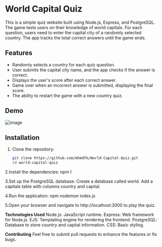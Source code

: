 # World Capital Quiz

This is a simple quiz website built using Node.js, Express, and PostgreSQL. The game tests users on their knowledge of world capitals. For each question, users need to enter the capital city of a randomly selected country. The app tracks the total correct answers until the game ends.

## Features

- Randomly selects a country for each quiz question.
- User submits the capital city name, and the app checks if the answer is correct.
- Displays the user's score after each correct answer.
- Game over when an incorrect answer is submitted, displaying the final score.
- The ability to restart the game with a new country quiz.

## Demo

![image](https://github.com/user-attachments/assets/d7774eef-98a6-463b-b16b-d2fc10f0c83e)


## Installation

1. Clone the repository:

   ```bash
   git clone https://github.com/mhmdfk/World-Capital-Quiz.git
   cd world-capital-quiz

2.Install the dependencies:
   npm I

3.Set up the PostgreSQL database:
  Create a database called world.
  Add a capitals table with columns country and capital.   

4.Run the application:
  npm nodemon index.js

5.Open your browser and navigate to http://localhost:3000 to play the quiz.

**Technologies Used**
Node.js: JavaScript runtime.
Express: Web framework for Node.js.
EJS: Templating engine for rendering the frontend.
PostgreSQL: Database to store country and capital information.
CSS: Basic styling.

**Contributing**
Feel free to submit pull requests to enhance the features or fix bugs.   
